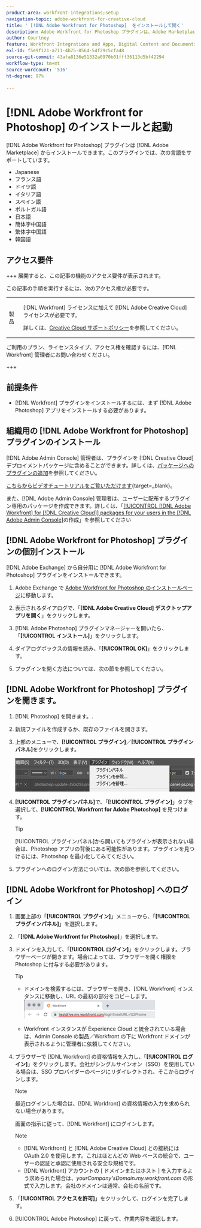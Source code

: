 ```yaml
---
product-area: workfront-integrations;setup
navigation-topic: adobe-workfront-for-creative-cloud
title: ' [!DNL Adobe Workfront for Photoshop]  をインストールして開く'
description: Adobe Workfront for Photoshop プラグインは、Adobe Marketplace からインストールできます。
author: Courtney
feature: Workfront Integrations and Apps, Digital Content and Documents
exl-id: f5e9f121-a711-4b75-8564-54f29c5cfa48
source-git-commit: 43afa8136e51332a0970b01fff36113d5bf42294
workflow-type: tm+mt
source-wordcount: '516'
ht-degree: 97%

---
```


# [!DNL Adobe Workfront for Photoshop] のインストールと起動

[!DNL Adobe Workfront for Photoshop] プラグインは [!DNL Adobe Marketplace] からインストールできます。このプラグインでは、次の言語をサポートしています。

* Japanese
* フランス語
* ドイツ語
* イタリア語
* スペイン語
* ポルトガル語
* 日本語
* 簡体字中国語
* 繁体字中国語
* 韓国語

## アクセス要件

+++ 展開すると、この記事の機能のアクセス要件が表示されます。

この記事の手順を実行するには、次のアクセス権が必要です。

<table style="table-layout:auto"> 
 <col> 
 <col> 
 <tbody> 
  <!--<tr> 
   <td role="rowheader">[!DNL Adobe Workfront] plan*</td> 
   <td> <p>[!UICONTROL Pro] or higher</p> </td> 
  </tr> 
  <tr data-mc-conditions=""> 
   <td role="rowheader">[!DNL Adobe Workfront] license*</td> 
   <td> <p>[!UICONTROL Work] or [!UICONTROL Plan]</p> </td> 
  </tr> -->
  <tr> 
   <td role="rowheader">製品</td> 
   <td><p>[!DNL Workfront] ライセンスに加えて [!DNL Adobe Creative Cloud] ライセンスが必要です。</p><p>詳しくは、<a href="https://helpx.adobe.com/jp/support/programs/cc-support-policy.html#cce" class="MCXref xref" xrefformat="{para}">Creative Cloud サポートポリシー</a>を参照してください。</p></td> 
  </tr> 
 </tbody> 
</table>

ご利用のプラン、ライセンスタイプ、アクセス権を確認するには、[!DNL Workfront] 管理者にお問い合わせください。

+++

## 前提条件

* [!DNL Workfront] プラグインをインストールするには、まず [!DNL Adobe Photoshop] アプリをインストールする必要があります。

## 組織用の [!DNL Adobe Workfront for Photoshop] プラグインのインストール

[!DNL Adobe Admin Console] 管理者は、プラグインを [!DNL Creative Cloud] デプロイメントパッケージに含めることができます。詳しくは、[パッケージへのプラグインの追加](https://helpx.adobe.com/jp/enterprise/using/manage-extensions.html)を参照してください。

[こちらからビデオチュートリアルをご覧いただけます](https://www.youtube.com/watch?v=zzvXNLIBzrc){target=_blank}。

また、[!DNL Adobe Admin Console] 管理者は、ユーザーに配布するプラグイン専用のパッケージを作成できます。詳しくは、「[[!UICONTROL [!DNL Adobe Workfront] for [!DNL Creative Cloud]] packages for your users in the [!DNL Adobe Admin Console]](/help/quicksilver/administration-and-setup/configure-integrations/create-plugin-only-packages.md)の作成」を参照してください

## [!DNL Adobe Workfront for Photoshop] プラグインの個別インストール

[!DNL Adobe Exchange] から自分用に [!DNL Adobe Workfront for Photoshop] プラグインをインストールできます。

1. Adobe Exchange で [Adobe Workfront for Photoshop のインストールページ](https://adobe.com/go/cc_plugins_discover_plugin?pluginId=37722a55&amp;workflow=share)に移動します。
1. 表示されるダイアログで、「**[!DNL Adobe Creative Cloud] デスクトップアプリを開く**」をクリックします。
1. [!DNL Adobe Photoshop] プラグインマネージャーを開いたら、「**[!UICONTROL インストール]**」をクリックします。
1. ダイアログボックスの情報を読み、「**[!UICONTROL OK]**」をクリックします。

1. プラグインを開く方法については、次の節を参照してください。

## [!DNL Adobe Workfront for Photoshop] プラグインを開きます。

1. [!DNL Photoshop] を開きます。.

1. 新規ファイルを作成するか、既存のファイルを開きます。

1. 上部のメニューで、**[!UICONTROL プラグイン]**／**[!UICONTROL プラグインパネル]**&#x200B;をクリックします。

   ![](assets/plugins-panel-ps.png)

1. **[!UICONTROL プラグインパネル]**&#x200B;で、「**[!UICONTROL プラグイン]**」タブを選択して、**[!UICONTROL Workfront for Adobe Photoshop]** を見つけます。

   >[!TIP]
   >
   >   [!UICONTROL プラグインパネル]から開いてもプラグインが表示されない場合は、Photoshop アプリの背後にある可能性があります。プラグインを見つけるには、Photoshop を最小化してみてください。

1. プラグインへのログイン方法については、次の節を参照してください。

## [!DNL Adobe Workfront for Photoshop] へのログイン

1. 画面上部の「**[!UICONTROL プラグイン]**」メニューから、「**[!UICONTROL プラグインパネル]**」を選択します。
1. 「**[!DNL Adobe Workfront for Photoshop]**」を選択します。
1. ドメインを入力して、「**[!UICONTROL ログイン]**」をクリックします。ブラウザーページが開きます。場合によっては、ブラウザーを開く権限を Photoshop に付与する必要があります。

   >[!TIP]
   >
   >* ドメインを検索するには、ブラウザーを開き、[!DNL Workfront] インスタンスに移動し、URL の最初の部分をコピーします。\
   >![](assets/domain-350x50.png)
   >
   > * Workfront インスタンスが Experience Cloud と統合されている場合は、Admin Console の製品／Workfront の下に Workfront ドメインが表示されるように管理者に依頼してください。

1. ブラウザーで [!DNL Workfront] の資格情報を入力し、「**[!UICONTROL ログイン]**」をクリックします。会社がシングルサインオン（SSO）を使用している場合は、SSO プロバイダーのページにリダイレクトされ、そこからログインします。

   >[!NOTE]
   >
   >最近ログインした場合は、[!DNL Workfront] の資格情報の入力を求められない場合があります。

   画面の指示に従って、[!DNL Workfront] にログインします。

   >[!NOTE]
   >
   >* [!DNL Workfront] と [!DNL Adobe Creative Cloud] との接続には OAuth 2.0 を使用します。これはほとんどの Web ベースの統合で、ユーザーの認証と承認に使用される安全な規格です。
   >* [!DNL Workfront] アカウントの [ ドメインまたはホスト ] を入力するよう求められた場合は、*yourCompany&#39;sDomain.my.workfront.com* の形式で入力します。会社のドメインは通常、会社の名前です。

1. 「**[!UICONTROL アクセスを許可]**」をクリックして、ログインを完了します。
1. [!UICONTROL Adobe Photoshop] に戻って、作業内容を確認します。

